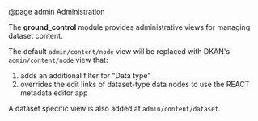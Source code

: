 @page admin Administration

The **ground_control** module provides administrative views for managing dataset content.

The default `admin/content/node` view will be replaced with DKAN's `admin/content/node` view that:
  1. adds an additional filter for "Data type"
  2. overrides the edit links of dataset-type data nodes to use the REACT metadata editor app

A dataset specific view is also added at `admin/content/dataset`.
